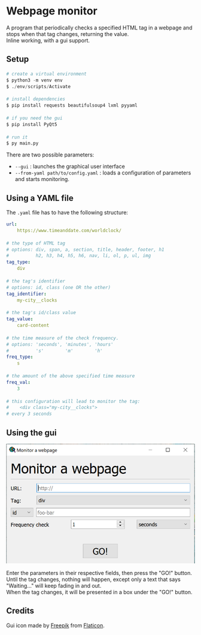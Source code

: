 # Webpage monitor

A program that periodically checks a specified HTML tag in a webpage and stops when that tag changes, returning the value.   
Inline working, with a gui support.


## Setup
```python
# create a virtual environment
$ python3 -m venv env
$ ./env/scripts/Activate

# install dependencies
$ pip install requests beautifulsoup4 lxml pyyaml

# if you need the gui
$ pip install PyQt5

# run it
$ py main.py
```

There are two possible parameters:
- `--gui` : launches the graphical user interface
- `--from-yaml path/to/config.yaml` : loads a configuration of parameters and starts monitoring.


## Using a YAML file

The `.yaml` file has to have the following structure:

```yaml
url:
    https://www.timeanddate.com/worldclock/

# the type of HTML tag
# options: div, span, a, section, title, header, footer, h1
#          h2, h3, h4, h5, h6, nav, li, ol, p, ul, img
tag_type:
    div

# the tag's identifier
# options: id, class (one OR the other)
tag_identifier:
    my-city__clocks

# the tag's id/class value
tag_value:
    card-content

# the time measure of the check frequency.
# options: 'seconds', 'minutes', 'hours'
#          's'        'm'        'h'
freq_type:
    s

# the amount of the above specified time measure
freq_val:
    3

# this configuration will lead to monitor the tag:
#    <div class="my-city__clocks">
# every 3 seconds
```


## Using the gui
![Gui screenshot](images/gui-screenshot.png)

Enter the parameters in their respective fields, then press the "GO!" button.  
Until the tag changes, nothing will happen, except only a text that says "Waiting..." will keep fading in and out.  
When the tag changes, it will be presented in a box under the "GO!" button.


## Credits
Gui icon made by [Freepik](https://www.flaticon.com/authors/freepik) from [Flaticon](https://www.flaticon.com/).